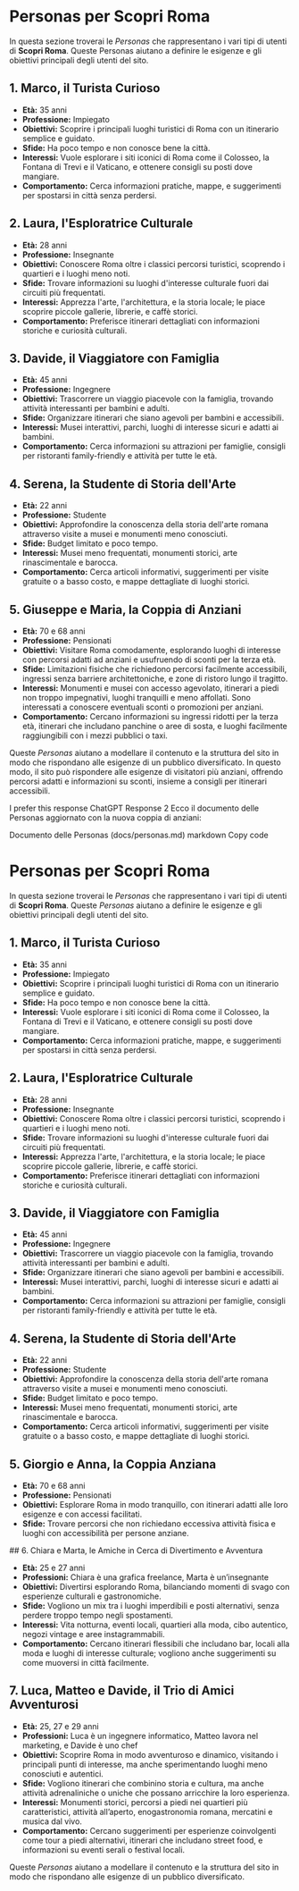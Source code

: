 
# Personas per Scopri Roma

In questa sezione troverai le *Personas* che rappresentano i vari tipi di utenti di **Scopri Roma**. Queste Personas aiutano a definire le esigenze e gli obiettivi principali degli utenti del sito.

## 1. Marco, il Turista Curioso

- **Età:** 35 anni
- **Professione:** Impiegato
- **Obiettivi:** Scoprire i principali luoghi turistici di Roma con un itinerario semplice e guidato.
- **Sfide:** Ha poco tempo e non conosce bene la città.
- **Interessi:** Vuole esplorare i siti iconici di Roma come il Colosseo, la Fontana di Trevi e il Vaticano, e ottenere consigli su posti dove mangiare.
- **Comportamento:** Cerca informazioni pratiche, mappe, e suggerimenti per spostarsi in città senza perdersi.

## 2. Laura, l'Esploratrice Culturale

- **Età:** 28 anni
- **Professione:** Insegnante
- **Obiettivi:** Conoscere Roma oltre i classici percorsi turistici, scoprendo i quartieri e i luoghi meno noti.
- **Sfide:** Trovare informazioni su luoghi d'interesse culturale fuori dai circuiti più frequentati.
- **Interessi:** Apprezza l'arte, l'architettura, e la storia locale; le piace scoprire piccole gallerie, librerie, e caffè storici.
- **Comportamento:** Preferisce itinerari dettagliati con informazioni storiche e curiosità culturali.

## 3. Davide, il Viaggiatore con Famiglia

- **Età:** 45 anni
- **Professione:** Ingegnere
- **Obiettivi:** Trascorrere un viaggio piacevole con la famiglia, trovando attività interessanti per bambini e adulti.
- **Sfide:** Organizzare itinerari che siano agevoli per bambini e accessibili.
- **Interessi:** Musei interattivi, parchi, luoghi di interesse sicuri e adatti ai bambini.
- **Comportamento:** Cerca informazioni su attrazioni per famiglie, consigli per ristoranti family-friendly e attività per tutte le età.

## 4. Serena, la Studente di Storia dell'Arte

- **Età:** 22 anni
- **Professione:** Studente
- **Obiettivi:** Approfondire la conoscenza della storia dell'arte romana attraverso visite a musei e monumenti meno conosciuti.
- **Sfide:** Budget limitato e poco tempo.
- **Interessi:** Musei meno frequentati, monumenti storici, arte rinascimentale e barocca.
- **Comportamento:** Cerca articoli informativi, suggerimenti per visite gratuite o a basso costo, e mappe dettagliate di luoghi storici.

## 5. Giuseppe e Maria, la Coppia di Anziani

- **Età:** 70 e 68 anni
- **Professione:** Pensionati
- **Obiettivi:** Visitare Roma comodamente, esplorando luoghi di interesse con percorsi adatti ad anziani e usufruendo di sconti per la terza età.
- **Sfide:** Limitazioni fisiche che richiedono percorsi facilmente accessibili, ingressi senza barriere architettoniche, e zone di ristoro lungo il tragitto.
- **Interessi:** Monumenti e musei con accesso agevolato, itinerari a piedi non troppo impegnativi, luoghi tranquilli e meno affollati. Sono interessati a conoscere eventuali sconti o promozioni per anziani.
- **Comportamento:** Cercano informazioni su ingressi ridotti per la terza età, itinerari che includano panchine o aree di sosta, e luoghi facilmente raggiungibili con i mezzi pubblici o taxi.

Queste *Personas* aiutano a modellare il contenuto e la struttura del sito in modo che rispondano alle esigenze di un pubblico diversificato.
In questo modo, il sito può rispondere alle esigenze di visitatori più anziani, offrendo percorsi adatti e informazioni su sconti, insieme a consigli per itinerari accessibili.


I prefer this response
ChatGPT
Response 2
Ecco il documento delle Personas aggiornato con la nuova coppia di anziani:

Documento delle Personas (docs/personas.md)
markdown
Copy code
# Personas per Scopri Roma

In questa sezione troverai le *Personas* che rappresentano i vari tipi di utenti di **Scopri Roma**. Queste *Personas* aiutano a definire le esigenze e gli obiettivi principali degli utenti del sito.

## 1. Marco, il Turista Curioso

- **Età:** 35 anni
- **Professione:** Impiegato
- **Obiettivi:** Scoprire i principali luoghi turistici di Roma con un itinerario semplice e guidato.
- **Sfide:** Ha poco tempo e non conosce bene la città.
- **Interessi:** Vuole esplorare i siti iconici di Roma come il Colosseo, la Fontana di Trevi e il Vaticano, e ottenere consigli su posti dove mangiare.
- **Comportamento:** Cerca informazioni pratiche, mappe, e suggerimenti per spostarsi in città senza perdersi.

## 2. Laura, l'Esploratrice Culturale

- **Età:** 28 anni
- **Professione:** Insegnante
- **Obiettivi:** Conoscere Roma oltre i classici percorsi turistici, scoprendo i quartieri e i luoghi meno noti.
- **Sfide:** Trovare informazioni su luoghi d'interesse culturale fuori dai circuiti più frequentati.
- **Interessi:** Apprezza l'arte, l'architettura, e la storia locale; le piace scoprire piccole gallerie, librerie, e caffè storici.
- **Comportamento:** Preferisce itinerari dettagliati con informazioni storiche e curiosità culturali.

## 3. Davide, il Viaggiatore con Famiglia

- **Età:** 45 anni
- **Professione:** Ingegnere
- **Obiettivi:** Trascorrere un viaggio piacevole con la famiglia, trovando attività interessanti per bambini e adulti.
- **Sfide:** Organizzare itinerari che siano agevoli per bambini e accessibili.
- **Interessi:** Musei interattivi, parchi, luoghi di interesse sicuri e adatti ai bambini.
- **Comportamento:** Cerca informazioni su attrazioni per famiglie, consigli per ristoranti family-friendly e attività per tutte le età.

## 4. Serena, la Studente di Storia dell'Arte

- **Età:** 22 anni
- **Professione:** Studente
- **Obiettivi:** Approfondire la conoscenza della storia dell'arte romana attraverso visite a musei e monumenti meno conosciuti.
- **Sfide:** Budget limitato e poco tempo.
- **Interessi:** Musei meno frequentati, monumenti storici, arte rinascimentale e barocca.
- **Comportamento:** Cerca articoli informativi, suggerimenti per visite gratuite o a basso costo, e mappe dettagliate di luoghi storici.

## 5. Giorgio e Anna, la Coppia Anziana

- **Età:** 70 e 68 anni
- **Professione:** Pensionati
- **Obiettivi:** Esplorare Roma in modo tranquillo, con itinerari adatti alle loro esigenze e con accessi facilitati.
- **Sfide:** Trovare percorsi che non richiedano eccessiva attività fisica e luoghi con accessibilità per persone anziane.

## 6. Chiara e Marta, le Amiche in Cerca di Divertimento e Avventura
- **Età:** 25 e 27 anni
- **Professioni:** Chiara è una grafica freelance, Marta è un’insegnante
- **Obiettivi:** Divertirsi esplorando Roma, bilanciando momenti di svago con esperienze culturali e gastronomiche.
- **Sfide:** Vogliono un mix tra i luoghi imperdibili e posti alternativi, senza perdere troppo tempo negli spostamenti.
- **Interessi:** Vita notturna, eventi locali, quartieri alla moda, cibo autentico, negozi vintage e aree instagrammabili.
- **Comportamento:** Cercano itinerari flessibili che includano bar, locali alla moda e luoghi di interesse culturale; vogliono anche suggerimenti su come muoversi in città facilmente.

## 7. Luca, Matteo e Davide, il Trio di Amici Avventurosi
- **Età:** 25, 27 e 29 anni
- **Professioni:** Luca è un ingegnere informatico, Matteo lavora nel marketing, e Davide è uno chef
- **Obiettivi:** Scoprire Roma in modo avventuroso e dinamico, visitando i principali punti di interesse, ma anche sperimentando luoghi meno conosciuti e autentici.
- **Sfide:** Vogliono itinerari che combinino storia e cultura, ma anche attività adrenaliniche o uniche che possano arricchire la loro esperienza.
- **Interessi:** Monumenti storici, percorsi a piedi nei quartieri più caratteristici, attività all’aperto, enogastronomia romana, mercatini e musica dal vivo.
- **Comportamento:** Cercano suggerimenti per esperienze coinvolgenti come tour a piedi alternativi, itinerari che includano street food, e informazioni su eventi serali o festival locali.

Queste *Personas* aiutano a modellare il contenuto e la struttura del sito in modo che rispondano alle esigenze di un pubblico diversificato.
